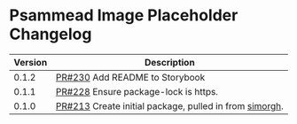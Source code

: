 # Psammead Image Placeholder Changelog

| Version | Description |
|---------|-------------|
| 0.1.2 | [PR#230](https://github.com/BBC-News/psammead/pull/230) Add README to Storybook |
| 0.1.1   | [PR#228](https://github.com/BBC-News/psammead/pull/228) Ensure package-lock is https. |
| 0.1.0   | [PR#213](https://github.com/BBC-News/psammead/pull/213) Create initial package, pulled in from [simorgh](https://github.com/BBC-News/simorgh). |

